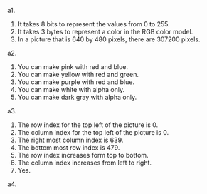 a1.

1. It takes 8 bits to represent the values from 0 to 255.
2. It takes 3 bytes to represent a color in the RGB color model.
3. In a picture that is 640 by 480 pixels, there are 307200 pixels.

a2.

1. You can make pink with red and blue.
2. You can make yellow with red and green.
3. You can make purple with red and blue.
4. You can make white with alpha only.
5. You can make dark gray with alpha only.

a3.

1. The row index for the top left of the picture is 0.
2. The column index for the top left of the picture is 0.
3. The right most column index is 639.
4. The bottom most row index is 479.
5. The row index increases form top to bottom.
6. The column index increases from left to right.
7. Yes.

a4.